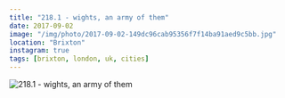 ```yaml
---
title: "218.1 - wights, an army of them"
date: 2017-09-02
image: "/img/photo/2017-09-02-149dc96cab95356f7f14ba91aed9c5bb.jpg"
location: "Brixton"
instagram: true
tags: [brixton, london, uk, cities]
---
```


![218.1 - wights, an army of them](/img/photo/2017-09-02-149dc96cab95356f7f14ba91aed9c5bb.jpg)

